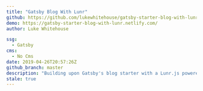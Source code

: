 ```yaml
---
title: "Gatsby Blog With Lunr"
github: https://github.com/lukewhitehouse/gatsby-starter-blog-with-lunr
demo: https://gatsby-starter-blog-with-lunr.netlify.com/
author: Luke Whitehouse

ssg:
  - Gatsby
cms:
  - No Cms
date: 2019-04-26T20:57:26Z
github_branch: master
description: "Building upon Gatsby's blog starter with a Lunr.js powered Site Search. https://gatsby-starter-blog-with-lunr.netlify.com/"
stale: true
---
```

